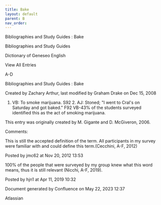 ```yaml
---
title: Bake
layout: default
parent: B
nav_order:
---
```


Bibliographies and Study Guides : Bake

Bibliographies and Study Guides

Dictionary of Geneseo English

View All Entries

A-D

Bibliographies and Study Guides : Bake

Created by  Zachary Arthur, last modified by  Graham Drake on Dec 15, 2008

1. VB: To smoke marijuana. S92 2. AJ: Stoned; &quot;I went to Cral's on Saturday and got baked.&quot; F92 VB-43% of the students surveyed identified this as the act of smoking marijuana.

This entry was originally created by M. Gigante and D. McGiveron, 2006.

Comments:

This is still the accepted definition of the term. All participants in my survey were familiar with and could define this term.(Cecchini, A-F, 2012)

Posted by jmc62 at Nov 20, 2012 13:53

100% of the people that were surveyed by my group knew what this word means, thus it is still relevant (Nicchi, A-F, 2019). 

Posted by hjn1 at Apr 11, 2019 10:32

Document generated by Confluence on May 22, 2023 12:37

Atlassian
